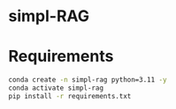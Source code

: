 # simpl-RAG

# Requirements

```bash
conda create -n simpl-rag python=3.11 -y
conda activate simpl-rag
pip install -r requirements.txt
```